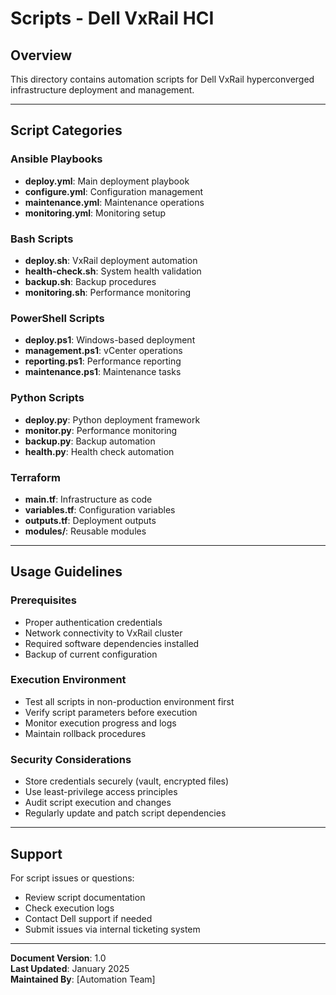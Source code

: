 # Scripts - Dell VxRail HCI

## Overview

This directory contains automation scripts for Dell VxRail hyperconverged infrastructure deployment and management.

---

## Script Categories

### Ansible Playbooks
- **deploy.yml**: Main deployment playbook
- **configure.yml**: Configuration management
- **maintenance.yml**: Maintenance operations
- **monitoring.yml**: Monitoring setup

### Bash Scripts
- **deploy.sh**: VxRail deployment automation
- **health-check.sh**: System health validation
- **backup.sh**: Backup procedures
- **monitoring.sh**: Performance monitoring

### PowerShell Scripts
- **deploy.ps1**: Windows-based deployment
- **management.ps1**: vCenter operations
- **reporting.ps1**: Performance reporting
- **maintenance.ps1**: Maintenance tasks

### Python Scripts
- **deploy.py**: Python deployment framework
- **monitor.py**: Performance monitoring
- **backup.py**: Backup automation
- **health.py**: Health check automation

### Terraform
- **main.tf**: Infrastructure as code
- **variables.tf**: Configuration variables
- **outputs.tf**: Deployment outputs
- **modules/**: Reusable modules

---

## Usage Guidelines

### Prerequisites
- Proper authentication credentials
- Network connectivity to VxRail cluster
- Required software dependencies installed
- Backup of current configuration

### Execution Environment
- Test all scripts in non-production environment first
- Verify script parameters before execution
- Monitor execution progress and logs
- Maintain rollback procedures

### Security Considerations
- Store credentials securely (vault, encrypted files)
- Use least-privilege access principles
- Audit script execution and changes
- Regularly update and patch script dependencies

---

## Support

For script issues or questions:
- Review script documentation
- Check execution logs
- Contact Dell support if needed
- Submit issues via internal ticketing system

---

**Document Version**: 1.0  
**Last Updated**: January 2025  
**Maintained By**: [Automation Team]